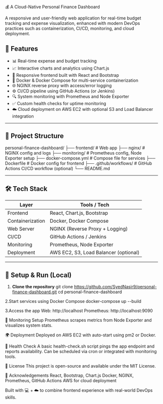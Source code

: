 💰  A Cloud-Native Personal Finance Dashboard

A responsive and user-friendly web application for real-time budget tracking and expense visualization, enhanced with modern DevOps practices such as containerization, CI/CD, monitoring, and cloud deployment.

## 🚀 Features

- 📊 Real-time expense and budget tracking
- 📈 Interactive charts and analytics using Chart.js
- 🎨 Responsive frontend built with React and Bootstrap
- 🐳 Docker & Docker Compose for multi-service containerization
- 🌐 NGINX reverse proxy with access/error logging
- ⚙️ CI/CD pipeline using GitHub Actions (or Jenkins)
- 🔍 System monitoring with Prometheus and Node Exporter
- ✅ Custom health checks for uptime monitoring
- ☁️ Cloud deployment on AWS EC2 with optional S3 and Load Balancer integration

---

## 📂 Project Structure

personal-finance-dashboard/
├── frontend/ # Web app
├── nginx/ # NGINX config and logs
├── monitoring/ # Prometheus config, Node Exporter setup
├── docker-compose.yml # Compose file for services
├── Dockerfile # Docker config for frontend
├── .github/workflows/ # GitHub Actions CI/CD workflow (optional)
└── README.md

---

## 🛠️ Tech Stack

| Layer             | Tools / Tech                          |
|------------------|----------------------------------------|
| Frontend         | React, Chart.js, Bootstrap             |
| Containerization | Docker, Docker Compose                 |
| Web Server       | NGINX (Reverse Proxy + Logging)        |
| CI/CD            | GitHub Actions / Jenkins               |
| Monitoring       | Prometheus, Node Exporter              |
| Deployment       | AWS EC2, S3, Load Balancer (optional)  |

---

## 🧪 Setup & Run (Local)

1. **Clone the repository**
   git clone https://github.com/SyedNasir9/personal-finance-dashboard.git
   cd personal-finance-dashboard

   
2.Start services using Docker Compose
docker-compose up --build

3.Access the app
Web: http://localhost
Prometheus: http://localhost:9090

🧩 Monitoring Setup
Prometheus scrapes metrics from Node Exporter and visualizes system stats.

🌍 Deployment
Deployed on AWS EC2 with auto-start using pm2 or Docker.

🚦 Health Check
A basic health-check.sh script pings the app endpoint and reports availability. Can be scheduled via cron or integrated with monitoring tools.

📄 License
This project is open-source and available under the MIT License.

🙌 Acknowledgements
React, Bootstrap, Chart.js
Docker, NGINX, Prometheus, GitHub Actions
AWS for cloud deployment

Built with 💻 + ☁️ to combine frontend experience with real-world DevOps skills.
